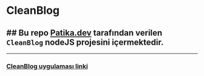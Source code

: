 # CleanBlog
## ## Bu repo [Patika.dev](https://www.patika.dev) tarafından verilen `CleanBlog` nodeJS projesini içermektedir.
---
### [CleanBlog uygulaması linki](https://cleanblog-7ge6.onrender.com/)
